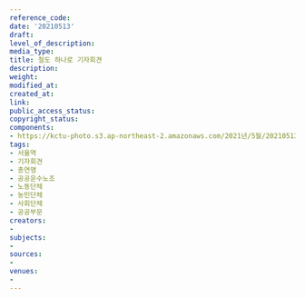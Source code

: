 ```yaml
---
reference_code: 
date: '20210513'
draft: 
level_of_description: 
media_type: 
title: 철도 하나로 기자회견
description: 
weight: 
modified_at: 
created_at: 
link: 
public_access_status: 
copyright_status: 
components:
- https://kctu-photo.s3.ap-northeast-2.amazonaws.com/2021년/5월/20210513-철도+하나로+기자회견_서울역_기자회견_총연맹_공공운수노조_노동단체_농민단체_사회단체_공공부문/403193_56898_3642.jpg
tags:
- 서울역
- 기자회견
- 총연맹
- 공공운수노조
- 노동단체
- 농민단체
- 사회단체
- 공공부문
creators:
- 
subjects:
- 
sources:
- 
venues:
- 
---
```

